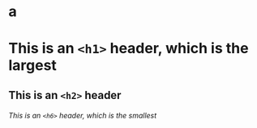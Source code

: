 # a

# This is an `<h1>` header, which is the largest

## This is an `<h2>` header

###### This is an `<h6>` header, which is the smallest
